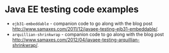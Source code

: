 # Java EE testing code examples

* `ejb31-embeddable` - companion code to go along with the blog post http://www.samaxes.com/2011/12/javaee-testing-ejb31-embeddable/.
* `arquillian-shrinkwrap` - companion code to go along with the blog post http://www.samaxes.com/2012/04/javaee-testing-arquillian-shrinkwrap/.

